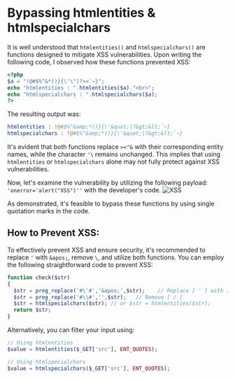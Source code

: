 # Bypassing htmlentities & htmlspecialchars
It is well understood that `htmlentities()` and `htmlspecialchars()` are functions designed to mitigate XSS vulnerabilities.
Upon writing the following code, I observed how these functions prevented XSS:

```php
<?php
$a = "!@#$%^&*()}{\'\"|?><`~}";
echo "htmlentities : ".htmlentities($a)."<br>";
echo "htmlspecialchars : ".htmlspecialchars($a);
?>
```
The resulting output was:
```php
htmlentities : !@#$%^&amp;*()}{\'&quot;|?&gt;&lt;`~}
htmlspecialchars : !@#$%^&amp;*()}{\'&quot;|?&gt;&lt;`~}
```

It's evident that both functions replace `><"&` with their corresponding entity names, while the character `'\` remains unchanged. This implies that using `htmlentities` or `htmlspecialchars` alone may not fully protect against XSS vulnerabilities.

Now, let's examine the vulnerability by utilizing the following payload: `'onerror='alert("XSS")''` with the developer's code.
![XSS](https://github.com/X-Vector/XSS_Bypass/blob/master/htmlspecialchars%20-%20htmlentities/XSS.png?raw=true)

As demonstrated, it's feasible to bypass these functions by using single quotation marks in the code.
## How to Prevent XSS:
To effectively prevent XSS and ensure security, it's recommended to replace `'` with `&apos;`, remove `\`, and utilize both functions.
You can employ the following straightforward code to prevent XSS:
```php
function check($str)
{
  $str = preg_replace('#\'#','&apos;',$str);    // Replace [ ' ] with [ &apos; ]
  $str = preg_replace('#\\#','',$str);   // Remove [ / ]
  $str = htmlspecialchars($str); // or $str = htmlentities($str);
  return $str;
}
```
Alternatively, you can filter your input using:
```php
// Using htmlentities
$value = htmlentities($_GET['src'], ENT_QUOTES);

// Using htmlspecialchars
$value = htmlspecialchars($_GET['src'], ENT_QUOTES);
```


